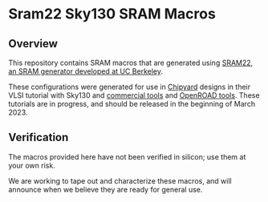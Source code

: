  
# Sram22 Sky130 SRAM Macros

## Overview
This repository contains SRAM macros that are generated using [SRAM22, an SRAM generator developed at UC Berkeley](https://github.com/rahulk29/sram22).

These configurations were generated for use in [Chipyard](https://github.com/ucb-bar/chipyard.git) designs 
in their VLSI tutorial with Sky130 and [commercial tools](https://chipyard.readthedocs.io/en/stable/VLSI/Sky130-Commercial-Tutorial.html) and [OpenROAD tools](https://chipyard.readthedocs.io/en/stable/VLSI/Sky130-OpenROAD-Tutorial.html).
These tutorials are in progress, and should be released in the beginning of March 2023.

## Verification

The macros provided here have not been verified in silicon; use them at your own risk.

We are working to tape out and characterize these macros, and will announce when we believe they are ready for general use.

